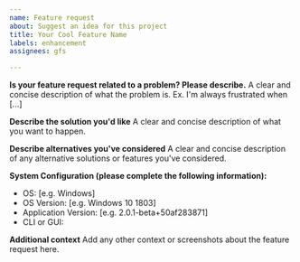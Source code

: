 ```yaml
---
name: Feature request
about: Suggest an idea for this project
title: Your Cool Feature Name
labels: enhancement
assignees: gfs

---
```


**Is your feature request related to a problem? Please describe.**
A clear and concise description of what the problem is. Ex. I'm always frustrated when [...]

**Describe the solution you'd like**
A clear and concise description of what you want to happen.

**Describe alternatives you've considered**
A clear and concise description of any alternative solutions or features you've considered.

**System Configuration (please complete the following information):**
* OS: [e.g. Windows]
* OS Version: [e.g. Windows 10 1803]
* Application Version: [e.g. 2.0.1-beta+50af283871]
* CLI or GUI:

**Additional context**
Add any other context or screenshots about the feature request here.
